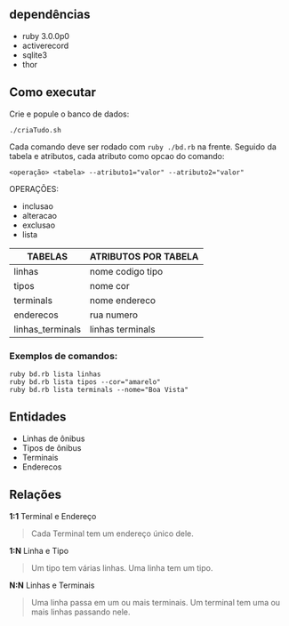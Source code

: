 ## dependências

- ruby 3.0.0p0
- activerecord
- sqlite3
- thor

## Como executar

Crie e popule o banco de dados:

```
./criaTudo.sh
```

Cada comando deve ser rodado com `ruby ./bd.rb` na frente. Seguido da tabela e atributos, cada atributo como opcao do comando:

```
<operação> <tabela> --atributo1="valor" --atributo2="valor"
```

OPERAÇÕES:

- inclusao
- alteracao
- exclusao
- lista

| TABELAS          | ATRIBUTOS POR TABELA |
| ---------------- | -------------------- |
| linhas           | nome codigo tipo     |
| tipos            | nome cor             |
| terminals        | nome endereco        |
| enderecos        | rua numero           |
| linhas_terminals | linhas terminals     |

### Exemplos de comandos:

```
ruby bd.rb lista linhas
ruby bd.rb lista tipos --cor="amarelo"
ruby bd.rb lista terminals --nome="Boa Vista"

```

## Entidades

- Linhas de ônibus
- Tipos de ônibus
- Terminais
- Enderecos

## Relações

**1:1** Terminal e Endereço

> Cada Terminal tem um endereço único dele.

**1:N** Linha e Tipo

> Um tipo tem várias linhas.
> Uma linha tem um tipo.

**N:N** Linhas e Terminais

> Uma linha passa em um ou mais terminais.
> Um terminal tem uma ou mais linhas passando nele.
